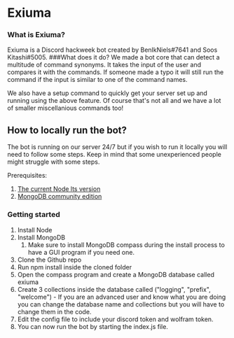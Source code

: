 # Exiuma

### What is Exiuma?

Exiuma is a Discord hackweek bot created by BenIkNiels#7641 and Soos Kitashi#5005.
###What does it do?
We made a bot core that can detect a multitude of command synonyms. It takes the input of the user and compares it with the commands. If someone made a typo it will still run the command if the input is similar to one of the command names.

We also have a setup command to quickly get your server set up and running using the above feature.
Of course that's not all and we have a lot of smaller miscellanious commands too!

## How to locally run the bot?
The bot is running on our server 24/7 but if you wish to run it locally you will need to follow some steps. Keep in mind that some unexperienced people might struggle with some steps.

Prerequisites:
1. [The current Node lts version](https://nodejs.org/en/)
2. [MongoDB community edition](https://www.mongodb.com/download-center/community)
### Getting started
1. Install Node
2. Install MongoDB
    1. Make sure to install MongoDB compass during the install process to have a GUI program if you need one.
3. Clone the Github repo
4. Run npm install inside the cloned folder
5. Open the compass program and create a MongoDB database called exiuma
6. Create 3 collections inside the database called ("logging", "prefix", "welcome") - If you are an advanced user and know what you are doing you can change the database name and collections but you will have to change them in the code.
7. Edit the config file to include your discord token and wolfram token.
8. You can now run the bot by starting the index.js file.
